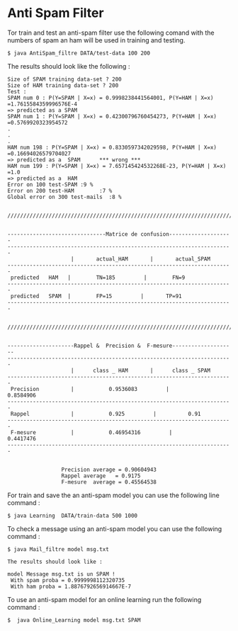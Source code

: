 # Anti Spam Filter

Tor train and test an anti-spam filter use the following comand with the numbers of spam an ham will be used in training and testing.

`$ java AntiSpam_filtre DATA/test-data 100 200`

The results should look like the following :

```
Size of SPAM training data-set ? 200
Size of HAM training data-set ? 200
Test :
SPAM num 0 : P(Y=SPAM | X=x) = 0.9998238441564001, P(Y=HAM | X=x) =1.7615584359996576E-4
=> predicted as a SPAM
SPAM num 1 : P(Y=SPAM | X=x) = 0.42300796760454273, P(Y=HAM | X=x) =0.5769920323954572
.
.
.
HAM num 198 : P(Y=SPAM | X=x) = 0.8330597342029598, P(Y=HAM | X=x) =0.16694026579704027
=> predicted as a  SPAM      *** wrong ***
HAM num 199 : P(Y=SPAM | X=x) = 7.657145424532268E-23, P(Y=HAM | X=x) =1.0
=> predicted as a  HAM
Error on 100 test-SPAM :9 %
Error on 200 test-HAM        :7 %
Global error on 300 test-mails  :8 %


///////////////////////////////////////////////////////////////////////


-------------------------------Matrice de confusion--------------------
-----------------------------------------------------------------------
                    |       actual_HAM       |       actual_SPAM       
-----------------------------------------------------------------------
 predicted   HAM   |        TN=185         |        FN=9
-----------------------------------------------------------------------
 predicted   SPAM  |        FP=15         |       TP=91
-----------------------------------------------------------------------


///////////////////////////////////////////////////////////////////////


---------------------Rappel &  Precision &  F-mesure--------------------
-----------------------------------------------------------------------
                    |      class _ HAM       |      class _ SPAM       
-----------------------------------------------------------------------
 Precision          |           0.9536083         |           0.8584906
-----------------------------------------------------------------------
 Rappel             |           0.925         |          0.91
-----------------------------------------------------------------------
 F-mesure           |           0.46954316         |          0.4417476
-----------------------------------------------------------------------


                 Precision average = 0.90604943
                 Rappel average   = 0.9175
                 F-mesure  average = 0.45564538
```

For train and save the an anti-spam model you can use the following line command :

`$ java Learning  DATA/train-data 500 1000`

To check a message using an anti-spam model you can use the following command :

`$ java Mail_filtre model msg.txt`

```
The results should look like :

model Message msg.txt is un SPAM !
 With spam proba = 0.9999998112320735
 With ham proba = 1.8876792656914667E-7
```

To use an anti-spam model for an online learning run the following command :

`$  java Online_Learning model msg.txt SPAM`
